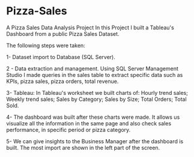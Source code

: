 # Pizza-Sales
A Pizza Sales Data Analysis Project
In this Project I built a Tableau's Dashboard from a public Pizza Sales Dataset.

The following steps were taken:

1- Dataset import to Database (SQL Server).

2 - Data extraction and management. Using SQL Server Management Studio I made queries in the sales table to extract specific data such as KPIs, pizza sales, pizza orders, total revenue.

3- Tableau: In Tableau's worksheet we built charts of: Hourly trend sales; Weekly trend sales; Sales by Category; Sales by Size; Total Orders; Total Sold. 

4- The dashboard was built after these charts were made. It allows us visualize all the information in the same page and also check sales performance, in specific period or pizza category.

5- We can give insights to the Business Manager after the dashboard is built. The most import are shown in the left part of the screen.
